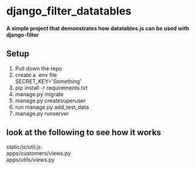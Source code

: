 # django_filter_datatables
#### A simple project that demonstrates how datatables.js can be used with django-filter

## Setup
1. Pull down the repo  
2. create a .env file  
  SECRET_KEY='Something'  
3. pip install -r requirements.txt  
4. manage.py migrate  
5. manage.py createsuperuser  
6. run manage.py add_test_data   
7. manage.py runserver  

## look at the following to see how it works
static/js/util.js  
apps/customers/views.py  
apps/utils/views.py  
